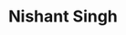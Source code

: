 ---
layout: about
inline: true
group: Masters Students
group_rank: 3
group_order: 1

title: Nishant Singh
description: Profile of Nishant Singh, Master
lastname: Singh
publications: 'author^=*Singh'

teaser: >
    Nishant Singh is a Master’s student at DePaul University’s School of Computing, focusing on gate mechanisms in deep neural networks.
    
profile:
    name: Nishant Singh
    position: Masters Student @ DePaul, 11/2024 - Present
    align: right
    image: Nishant.jpeg
    email: nsingh28@depaul.edu
    linkedin: nishantsinghh
    # interest: Gate mechnisms in deep neural networks
    # address: >
    #     CDM 712<br />
    #     243 South Wabash Avenue<br />
    #     Chicago, IL 60604
---